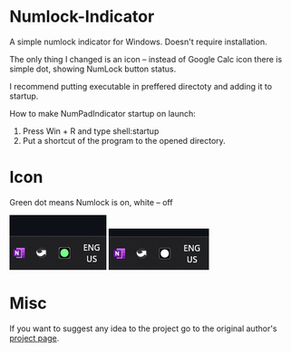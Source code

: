 # Numlock-Indicator
A simple numlock indicator for Windows. Doesn't require installation.

The only thing I changed is an icon – instead of Google Calc icon there is simple dot, showing NumLock button status.

I recommend putting executable in preffered directoty and adding it to startup.

How to make NumPadIndicator startup on launch:
1. Press Win + R and type shell:startup
2. Put a shortcut of the program to the opened directory.

# Icon
Green dot means Numlock is on, white – off

<img src="https://raw.githubusercontent.com/Myron472/Numlock-Indicator-Dot-Icon/master/images/on.png"/> <img src="https://raw.githubusercontent.com/Myron472/Numlock-Indicator-Dot-Icon/master/images/off.png"/>

# Misc
If you want to suggest any idea to the project go to the original author's [project page](https://github.com/determ1ne/Numlock-Indicator). 
